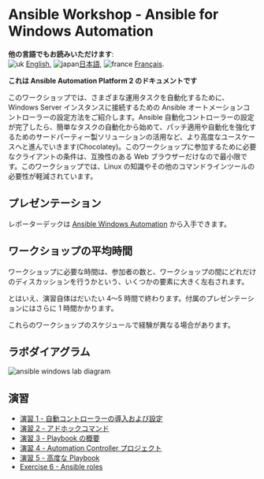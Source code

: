 # Ansible Workshop - Ansible for Windows Automation

**他の言語でもお読みいただけます**:
<br>![uk](../../images/uk.png) [English](README.md),  ![japan](../../images/japan.png)[日本語](README.ja.md), ![france](../../images/fr.png) [Français](README.fr.md).
<br>

**これは Ansible Automation Platform 2 のドキュメントです**

このワークショップでは、さまざまな運用タスクを自動化するために、Windows Server インスタンスに接続するための Ansible
オートメーションコントローラーの設定方法をご紹介します。Ansible
自動化コントローラーの設定が完了したら、簡単なタスクの自動化から始めて、パッチ適用や自動化を強化するためのサードパーティー製ソリューションの活用など、より高度なユースケースへと進んでいきます(Chocolatey)。このワークショップに参加するために必要なクライアントの条件は、互換性のある
Web ブラウザーだけなので最小限です。このワークショップでは、Linux の知識やその他のコマンドラインツールの必要性が軽減されています。

## プレゼンテーション

レポーターデックは [Ansible Windows Automation](../../decks/ansible_windows.pdf)
から入手できます。

## ワークショップの平均時間

ワークショップに必要な時間は、参加者の数と、ワークショップの間にどれだけのディスカッションを行うかという、いくつかの要素に大きく左右されます。

とはいえ、演習自体はだいたい 4～5 時間で終わります。付属のプレゼンテーションにはさらに 1 時間かかります。

これらのワークショップのスケジュールで経験が異なる場合があります。

## ラボダイアグラム
<!-- TODO #1375 redo workshop diagram -->
![ansible windows lab diagram](../../images/ansible_windows_diagram.png)

## 演習

* [演習 1 - 自動コントローラーの導入および設定](1-controller)
* [演習 2 - アドホックコマンド](2-adhoc)
* [演習 3 - Playbook の概要](3-playbook)
* [演習 4 - Automation Controller プロジェクト](4-projects)
* [演習 5 - 高度な Playbook](5-adv-playbook)
* [Exercise 6 - Ansible roles](6-roles)
<!-- TODO #1376 Update optional exercises in windows workshop -->
<!-- * [Exercise 7 - Patching Windows](7-win-patch) (optional) -->
<!-- * [Exercise 8 - Chocolatey](8-chocolatey) (optional) -->
<!-- * [Exercise 9 - Windows Workflow](9-win-workflow) -->
